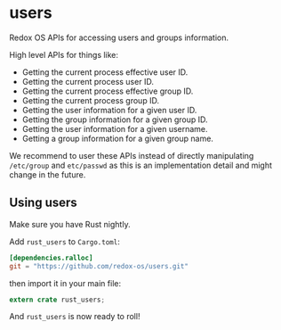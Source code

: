 # users

Redox OS APIs for accessing users and groups information.

High level APIs for things like:

- Getting the current process effective user ID.
- Getting the current process user ID.
- Getting the current process effective group ID.
- Getting the current process group ID.
- Getting the user information for a given user ID.
- Getting the group information for a given group ID.
- Getting the user information for a given username.
- Getting a group information for a given group name.

We recommend to user these APIs instead of directly manipulating
`/etc/group` and `etc/passwd` as this is an implementation detail and
might change in the future.

## Using users

Make sure you have Rust nightly.

Add `rust_users` to `Cargo.toml`:

```toml
[dependencies.ralloc]
git = "https://github.com/redox-os/users.git"
```

then import it in your main file:

```rust
extern crate rust_users;
```

And `rust_users` is now ready to roll!